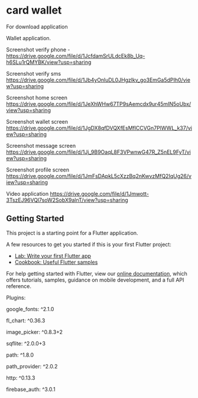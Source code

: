 # card wallet

For download application 

Wallet application.

Screenshot verify phone - https://drive.google.com/file/d/1JcfdamSrULdcEk8b_Uq-h6SLu1rQMYBK/view?usp=sharing

Screenshot verify sms https://drive.google.com/file/d/1Jb4yOnluDL0JHgzlkv_go3EmGa5dPIh0/view?usp=sharing

Screenshot home screen https://drive.google.com/file/d/1JeXhWHw67TP9sAemcdx9ur45mIN5oUbx/view?usp=sharing

Screenshot wallet screen https://drive.google.com/file/d/1JgDX8qfDVQXfEsMflCCVGn7PlWWL_k37/view?usp=sharing

Screenshot message screen https://drive.google.com/file/d/1Jj_9B9OaqL8F3VPwnwG47R_Z5nEL9FyT/view?usp=sharing

Screenshot profile screen https://drive.google.com/file/d/1JmFsDApkL5cXzzBq2nKwvzMfQ2IqUg26/view?usp=sharing

Video application https://drive.google.com/file/d/1Jmwott-3TszEJ96VQl7soW2SobX9alnT/view?usp=sharing

## Getting Started

This project is a starting point for a Flutter application.

A few resources to get you started if this is your first Flutter project:

- [Lab: Write your first Flutter app](https://flutter.dev/docs/get-started/codelab)
- [Cookbook: Useful Flutter samples](https://flutter.dev/docs/cookbook)

For help getting started with Flutter, view our
[online documentation](https://flutter.dev/docs), which offers tutorials,
samples, guidance on mobile development, and a full API reference.

Plugins:
  
  google_fonts: ^2.1.0
  
  fl_chart: ^0.36.3
  
  image_picker: ^0.8.3+2
  
  sqflite: ^2.0.0+3
  
  path: ^1.8.0
  
  path_provider: ^2.0.2
  
  http: ^0.13.3
  
  firebase_auth: ^3.0.1
  
  

